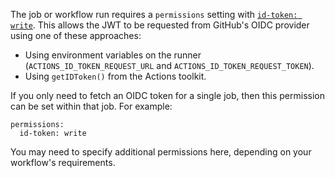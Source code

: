 The job or workflow run requires a `permissions` setting with [`id-token: write`](/actions/security-guides/automatic-token-authentication#permissions-for-the-github_token). This allows the JWT to be requested from GitHub's OIDC provider using one of these approaches:
- Using environment variables on the runner (`ACTIONS_ID_TOKEN_REQUEST_URL` and `ACTIONS_ID_TOKEN_REQUEST_TOKEN`).
- Using `getIDToken()` from the Actions toolkit.

If you only need to fetch an OIDC token for a single job, then this permission can be set within that job. For example:

```yaml{:copy}
permissions:
  id-token: write
```

You may need to specify additional permissions here, depending on your workflow's requirements. 